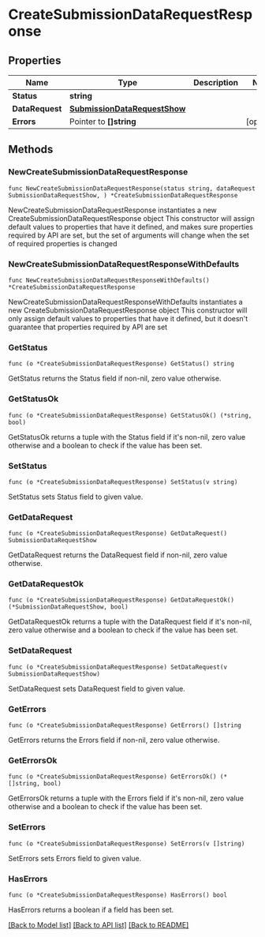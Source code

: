 # CreateSubmissionDataRequestResponse

## Properties

Name | Type | Description | Notes
------------ | ------------- | ------------- | -------------
**Status** | **string** |  | 
**DataRequest** | [**SubmissionDataRequestShow**](SubmissionDataRequestShow.md) |  | 
**Errors** | Pointer to **[]string** |  | [optional] 

## Methods

### NewCreateSubmissionDataRequestResponse

`func NewCreateSubmissionDataRequestResponse(status string, dataRequest SubmissionDataRequestShow, ) *CreateSubmissionDataRequestResponse`

NewCreateSubmissionDataRequestResponse instantiates a new CreateSubmissionDataRequestResponse object
This constructor will assign default values to properties that have it defined,
and makes sure properties required by API are set, but the set of arguments
will change when the set of required properties is changed

### NewCreateSubmissionDataRequestResponseWithDefaults

`func NewCreateSubmissionDataRequestResponseWithDefaults() *CreateSubmissionDataRequestResponse`

NewCreateSubmissionDataRequestResponseWithDefaults instantiates a new CreateSubmissionDataRequestResponse object
This constructor will only assign default values to properties that have it defined,
but it doesn't guarantee that properties required by API are set

### GetStatus

`func (o *CreateSubmissionDataRequestResponse) GetStatus() string`

GetStatus returns the Status field if non-nil, zero value otherwise.

### GetStatusOk

`func (o *CreateSubmissionDataRequestResponse) GetStatusOk() (*string, bool)`

GetStatusOk returns a tuple with the Status field if it's non-nil, zero value otherwise
and a boolean to check if the value has been set.

### SetStatus

`func (o *CreateSubmissionDataRequestResponse) SetStatus(v string)`

SetStatus sets Status field to given value.


### GetDataRequest

`func (o *CreateSubmissionDataRequestResponse) GetDataRequest() SubmissionDataRequestShow`

GetDataRequest returns the DataRequest field if non-nil, zero value otherwise.

### GetDataRequestOk

`func (o *CreateSubmissionDataRequestResponse) GetDataRequestOk() (*SubmissionDataRequestShow, bool)`

GetDataRequestOk returns a tuple with the DataRequest field if it's non-nil, zero value otherwise
and a boolean to check if the value has been set.

### SetDataRequest

`func (o *CreateSubmissionDataRequestResponse) SetDataRequest(v SubmissionDataRequestShow)`

SetDataRequest sets DataRequest field to given value.


### GetErrors

`func (o *CreateSubmissionDataRequestResponse) GetErrors() []string`

GetErrors returns the Errors field if non-nil, zero value otherwise.

### GetErrorsOk

`func (o *CreateSubmissionDataRequestResponse) GetErrorsOk() (*[]string, bool)`

GetErrorsOk returns a tuple with the Errors field if it's non-nil, zero value otherwise
and a boolean to check if the value has been set.

### SetErrors

`func (o *CreateSubmissionDataRequestResponse) SetErrors(v []string)`

SetErrors sets Errors field to given value.

### HasErrors

`func (o *CreateSubmissionDataRequestResponse) HasErrors() bool`

HasErrors returns a boolean if a field has been set.


[[Back to Model list]](../README.md#documentation-for-models) [[Back to API list]](../README.md#documentation-for-api-endpoints) [[Back to README]](../README.md)



